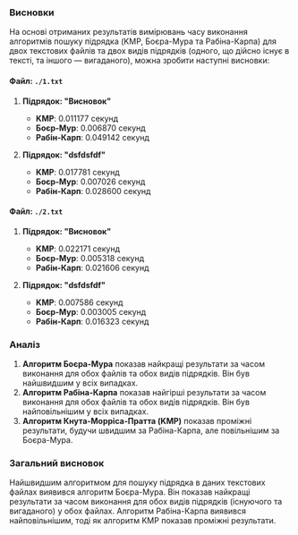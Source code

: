 
### Висновки

На основі отриманих результатів вимірювань часу виконання алгоритмів пошуку підрядка (KMP, Боєра-Мура та Рабіна-Карпа) для двох текстових файлів та двох видів підрядків (одного, що дійсно існує в тексті, та іншого — вигаданого), можна зробити наступні висновки:

#### Файл: `./1.txt`

1. **Підрядок: "Висновок"**
   - **KMP**: 0.011177 секунд
   - **Боєр-Мур**: 0.006870 секунд
   - **Рабін-Карп**: 0.049142 секунд

2. **Підрядок: "dsfdsfdf"**
   - **KMP**: 0.017781 секунд
   - **Боєр-Мур**: 0.007026 секунд
   - **Рабін-Карп**: 0.028600 секунд

#### Файл: `./2.txt`

1. **Підрядок: "Висновок"**
   - **KMP**: 0.022171 секунд
   - **Боєр-Мур**: 0.005318 секунд
   - **Рабін-Карп**: 0.021606 секунд

2. **Підрядок: "dsfdsfdf"**
   - **KMP**: 0.007586 секунд
   - **Боєр-Мур**: 0.003005 секунд
   - **Рабін-Карп**: 0.016323 секунд

### Аналіз

1. **Алгоритм Боєра-Мура** показав найкращі результати за часом виконання для обох файлів та обох видів підрядків. Він був найшвидшим у всіх випадках.
2. **Алгоритм Рабіна-Карпа** показав найгірші результати за часом виконання для обох файлів та обох видів підрядків. Він був найповільнішим у всіх випадках.
3. **Алгоритм Кнута-Морріса-Пратта (KMP)** показав проміжні результати, будучи швидшим за Рабіна-Карпа, але повільнішим за Боєра-Мура.

### Загальний висновок

Найшвидшим алгоритмом для пошуку підрядка в даних текстових файлах виявився алгоритм Боєра-Мура. Він показав найкращі результати за часом виконання для обох видів підрядків (існуючого та вигаданого) у обох файлах. Алгоритм Рабіна-Карпа виявився найповільнішим, тоді як алгоритм KMP показав проміжні результати.